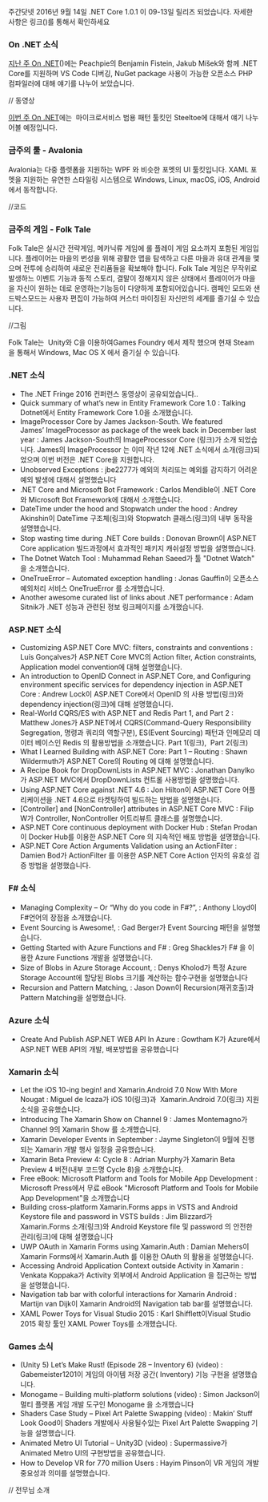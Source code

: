 주간닷넷 2016년 9월 14일
.NET Core 1.0.1 이 09-13일 릴리즈 되었습니다. 자세한 사항은 링크()를 통해서 확인하세요

### On .NET 소식
[지난 주 On .NET]()()에는 Peachpie의  Benjamin Fistein, Jakub Míšek와 함께 .NET Core를 지원하며 VS Code 디버깅, NuGet package 사용이 가능한 오픈소스 PHP 컴파일러에 대해 얘기를 나누어 보았습니다. 

// 동영상

[이번 주 On .NET]()에는  마이크로서비스 범용 패턴 툴킷인  Steeltoe에 대해서 얘기 나누어볼 예정입니다. 

### 금주의 툴 - Avalonia
Avalonia는 다중 플렛폼을 지원하는 WPF 와 비슷한 포멧의  UI 툴킷입니다. XAML 포멧을 지원하는 유연한 스타일링 시스템으로 Windows, Linux, macOS, iOS, Android에서 동작합니다.

//코드

### 금주의 게임 - Folk Tale
Folk Tale은 실시간 전략게임, 메카닉류 게임에 롤 플레이 게임 요소까지 포함된 게임입니다. 플레이어는 마을의 번성을 위해 광활한 맵을 탐색하고 다른 마을과 유대 관계을 맻으며 전투에 승리하여 새로운 전리품들을 확보해야 합니다. Folk Tale 게임은 무작위로 발생하느 이벤트 기능과 동적 스토리, 결말이 정해지지 않은 상태에서 플레이어가 마을을 자신이 원하는 데로 운영하는기능등이 다양하게 포함되어있습니다. 캠페인 모드와 샌드박스모드는 사용자 편집이 가능하여 커스터 마이징된 자신만의 세계를 즐기실 수 있습니다.

//그림

Folk Tale는  Unity와 C을 이용하여Games Foundry 에서 제작 했으며 현재 Steam을 통해서 Windows, Mac OS X 에서 즐기실 수 있습니다. 


### .NET 소식
* The .NET Fringe 2016 컨퍼런스 동영상이 공유되었습니다..
* Quick summary of what’s new in Entity Framework Core 1.0 : Talking Dotnet에서 Entity Framework Core 1.0을 소개했습니다.
* ImageProcessor Core by James Jackson-South. We featured James’ ImageProcessor as package of the week back in December last year : James Jackson-South의 ImageProcessor Core (링크)가 소개 되었습니다. James의  ImageProcessor 는 이미 작년 12에 .NET 소식에서 소개(링크)되었으며 이번 버전은 .NET Core을 지원합니다.
* Unobserved Exceptions : jbe2277가 예외의 처리또는 예외를 감지하기 어려운 예외 발생에 대해서 설명했습니다
* .NET Core and Microsoft Bot Framework : Carlos Mendible이 .NET Core와 Microsoft Bot Framework에 대해서 소개했습니다.
* DateTime under the hood and Stopwatch under the hood : Andrey Akinshin이 DateTime 구조체(링크)와 Stopwatch 클래스(링크)의 내부 동작을 설명했습니다. 
* Stop wasting time during .NET Core builds : Donovan Brown이 ASP.NET Core application 빌드과정에서 효과적인 패키지 캐쉬설정 방법을 설명했습니다.
* The Dotnet Watch Tool : Muhammad Rehan Saeed가 툴 "Dotnet Watch" 을 소개했습니다.
* OneTrueError – Automated exception handling : Jonas Gauffin이 오픈소스 예외처리 서비스 OneTrueError 를 소개했습니다.
* Another awesome curated list of links about .NET performance : Adam Sitnik가 .NET  성능과 관련된 정보 링크페이지를 소개했습니다.


### ASP.NET 소식
* Customizing ASP.NET Core MVC: filters, constraints and conventions :  Luís Gonçalves가 ASP.NET Core MVC의 Action filter, Action constraints, Application model convention에 대해 설명했습니다.
* An introduction to OpenID Connect in ASP.NET Core, and Configuring environment specific services for dependency injection in ASP.NET Core : Andrew Lock이 ASP.NET Core에서 OpenID 의 사용 방법(링크)와 dependency injection(링크)에 대해 설명했습니다.
* Real-World CQRS/ES with ASP.NET and Redis Part 1, and Part 2 : Matthew Jones가 ASP.NET에서 CQRS(Command-Query Responsibility Segregation, 명령과 쿼리의 역할구분), ES(Event Sourcing) 패턴과 인메모리 데이터 베이스인 Redis 의 활용방법을 소개했습니다. Part 1(링크),  Part 2(링크) 
* What I Learned Building with ASP.NET Core: Part 1 – Routing : Shawn Wildermuth가 ASP.NET Core의 Routing 에 대해 설명했습니다.
* A Recipe Book for DropDownLists in ASP.NET MVC :  Jonathan Danylko가 ASP.NET MVC에서 DropDownLists 컨트롤 사용방법을 설명했습니다.
* Using ASP.NET Core against .NET 4.6 : Jon Hilton이 ASP.NET Core 어플리케이션을 .NET 4.6으로 타켓팅하여 빌드하는 방법을 설명했습니다.
* [Controller] and [NonController] attributes in ASP.NET Core MVC : Filip W가 Controller, NonController 어트리뷰트 클래스를 설명했습니다.
* ASP.NET Core continuous deployment with Docker Hub : Stefan Prodan이 Docker Hub를 이용한 ASP.NET Core 의 지속적인 배포 방법을 설명했습니다.
* ASP.NET Core Action Arguments Validation using an ActionFilter : Damien Bod가 ActionFilter 를 이용한 ASP.NET Core Action 인자의 유효성 검증 방법을 설명했습니다.

### F# 소식
* Managing Complexity – Or “Why do you code in F#?”, : Anthony Lloyd이 F#언어의 장점을 소개했습니다.
* Event Sourcing is Awesome!, : Gad Berger가 Event Sourcing 패턴을 설명했습니다.
* Getting Started with Azure Functions and F# : Greg Shackles가 F# 을 이용한 Azure Functions 개발을 설명했습니다.
* Size of Blobs in Azure Storage Account, : Denys Kholod가 특정 Azure Storage Account에 할당된 Blobs 크기를 계산하는 함수구현을 설명했습니다
* Recursion and Pattern Matching, : Jason Down이 Recursion(재귀호출)과  Pattern Matching을 설명했습니다.

### Azure 소식
* Create And Publish ASP.NET WEB API In Azure : Gowtham K가 Azure에서 ASP.NET WEB API의 개발, 배포방법을 공유했습니다

### Xamarin 소식
* Let the iOS 10-ing begin! and Xamarin.Android 7.0 Now With More Nougat : Miguel de Icaza가 iOS 10(링크)과  Xamarin.Android 7.0(링크)  지원 소식을 공유했습니다.
* Introducing The Xamarin Show on Channel 9 : James Montemagno가 Channel 9의 Xamarin Show 를 소개했습니다.
* Xamarin Developer Events in September : Jayme Singleton이 9월에 진행되는 Xamarin 개발 행사 일정을 공유했습니다.  
* Xamarin Beta Preview 4: Cycle 8 : Adrian Murphy가 Xamarin Beta Preview 4 버전(내부 코드명 Cycle 8)을 소개했습니다.
* Free eBook: Microsoft Platform and Tools for Mobile App Development : Microsoft Press에서 무료 eBook "Microsoft Platform and Tools for Mobile App Development"을 소개했습니다
* Building cross-platform Xamarin.Forms apps in VSTS and Android Keystore file and password in VSTS builds : Jim Blizzard가  Xamarin.Forms 소개(링크)와 Android Keystore file 및 password 의 안전한 관리(링크)에 대해 설명했습니다 
* UWP OAuth in Xamarin Forms using Xamarin.Auth : Damian Mehers이 Xamarin Forms에서 Xamarin.Auth 를 이용한 OAuth 의 활용을 설명했습니다.
* Accessing Android Application Context outside Activity in Xamarin : Venkata Koppaka가 Activity 외부에서 Android Application 을 접근하는 방법을 설명했습니다.
* Navigation tab bar with colorful interactions for Xamarin Android : Martijn van Dijk이 Xamarin Android의 Navigation tab bar를 설명했습니다.
* XAML Power Toys for Visual Studio 2015 : Karl Shifflett이Visual Studio 2015 확장 툴인  XAML Power Toys를 소개했습니다.

### Games 소식
* (Unity 5) Let’s Make Rust! (Episode 28 – Inventory 6) (video) : Gabemeister1201이 게임의  아이템 저장 공간( Inventory) 기능 구현을 설명했습니다.
* Monogame – Building multi-platform solutions (video) : Simon Jackson이 멀티 플랫폼 게임 개발 도구인 Monogame 을 소개했습니다
* Shaders Case Study – Pixel Art Palette Swapping (video) :  Makin’ Stuff Look Good이 Shaders 개발에사 사용될수있는 Pixel Art Palette Swapping 기능을 설명했습니다.
* Animated Metro UI Tutorial – Unity3D (video) : Supermassive가 Animated Metro UI의 구현방법을 공유했습니다.
* How to Develop VR for 770 million Users : Hayim Pinson이 VR 게임의  개발 중요성과 의미를 설명했습니다.




// 전무님 소개
